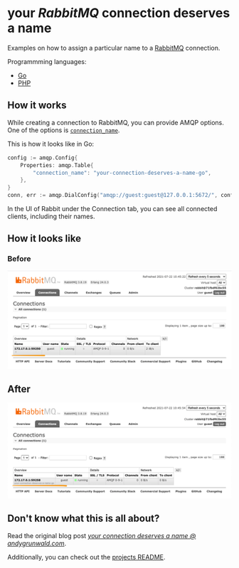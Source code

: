 # your _RabbitMQ_ connection deserves a name

Examples on how to assign a particular name to a [RabbitMQ](https://www.rabbitmq.com/) connection.

Programmming languages:

- [Go](./go)
- [PHP](./php)

## How it works

While creating a connection to RabbitMQ, you can provide AMQP options.
One of the options is [`connection_name`](https://www.rabbitmq.com/connections.html#client-provided-names "AMQP Client-Provided Connection Name @ RabbitMQ docs").

This is how it looks like in Go:

```go
config := amqp.Config{
    Properties: amqp.Table{
        "connection_name": "your-connection-deserves-a-name-go",
    },
}
conn, err := amqp.DialConfig("amqp://guest:guest@127.0.0.1:5672/", config)
```

In the UI of Rabbit under the Connection tab, you can see all connected clients, including their names.

## How it looks like

### Before

![RabbitMQ: Client connections without name](../images/rabbitmq-connections-without-name.png)

## After

![RabbitMQ: Client connections with name](../images/rabbitmq-connections-with-name.png)

## Don't know what this is all about?

Read the original blog post [_your connection deserves a name @ andygrunwald.com_](https://andygrunwald.com/blog/your-connection-deserves-a-name/ "Article your connection deserves a name at Andy Grunwalds blog").

Additionally, you can check out the [projects README](https://github.com/andygrunwald/your-connection-deserves-a-name#readme).